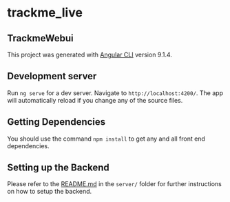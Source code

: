 # trackme_live
## TrackmeWebui

This project was generated with [Angular CLI](https://github.com/angular/angular-cli) version 9.1.4.

## Development server

Run `ng serve` for a dev server. Navigate to `http://localhost:4200/`. The app will automatically reload if you change any of the source files.

## Getting Dependencies

You should use the command `npm install` to get any and all front end dependencies. 


## Setting up the Backend

Please refer to the [README.md](https://github.com/TheGuyWhoCodes/trackme_live/blob/main/server/README.md) in the `server/` folder for further instructions on how to setup the backend. 
